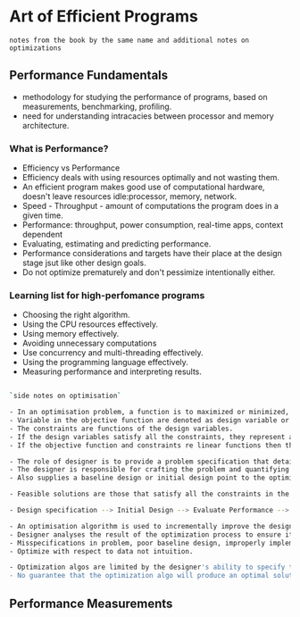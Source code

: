 # Art of Efficient Programs

`notes from the book by the same name and additional notes on optimizations`


## Performance Fundamentals

- methodology for studying the performance of programs, based on measurements, benchmarking, profiling.
- need for understanding intracacies between processor and memory architecture.

### What is Performance?

- Efficiency vs Performance
- Efficiency deals with using resources optimally and not wasting them.
- An efficient program makes good use of computational hardware, doesn't leave resources idle:processor, memory, network.
- Speed - Throughput - amount of computations the program does in a given time.
- Performance: throughput, power consumption, real-time apps, context dependent
- Evaluating, estimating and predicting performance.
- Performance considerations and targets have their place at the design stage jsut like other design goals.
- Do not optimize prematurely and don't pessimize intentionally either.

### Learning list for high-perfomance programs

- Choosing the right algorithm.
- Using the CPU resources effectively.
- Using memory effectively.
- Avoiding unnecessary computations
- Use concurrency and multi-threading effectively.
- Using the programming language effectively.
- Measuring performance and interpreting results.

```bash

`side notes on optimisation`

- In an optimisation problem, a function is to maximized or minimized, this is the objective functio or the performance index..
- Variable in the objective function are denoted as design variable or decision variables and can take values from an upper and lower limit.
- The constraints are functions of the design variables.
- If the design variables satisfy all the constraints, they represent a feasable set.
- If the objective function and constraints re linear functions then the problem becomes a linear programming problem

- The role of designer is to provide a problem specification that details the parameters, constants, objectives and constraints that are achieved.
- The designer is responsible for crafting the problem and quantifying the merits of potential designs.
- Also supplies a baseline design or initial design point to the optimization algorithm.

- Feasible solutions are those that satisfy all the constraints in the optimisation problem.

- Design specification --> Initial Design --> Evaluate Performance --> Good -->No> Change design --> Evaluate Performance Yes> Final Design.

- An optimisation algorithm is used to incrementally improve the design until it can no longer be improved or until the budgeted time or cost has been reached.
- Designer analyses the result of the optimization process to ensure its sustainability for the final application.
- Misspecifications in problem, poor baseline design, improperly implementedand unsuitable optimisation algos.
- Optimize with respect to data not intuition.

- Optimization algos are limited by the designer's ability to specify the problem.
- No guarantee that the optimization algo will produce an optimal solution.


```
## Performance Measurements